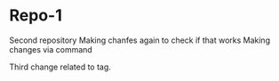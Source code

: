 # Repo-1
Second repository
Making chanfes again to check if that works 
Making changes via command

Third change related to tag.
